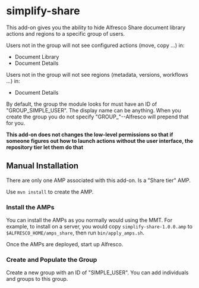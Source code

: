 simplify-share
==============

This add-on gives you the ability to hide Alfresco Share document library actions and regions to a specific group of users. 

Users not in the group will not see configured actions (move, copy ...) in:

* Document Library
* Document Details

Users not in the group will not see regions (metadata, versions, workflows ...) in:

* Document Details

By default, the group the module looks for must have an ID of "GROUP_SIMPLE_USER". The display name can be anything. When you create the group you do not specify "GROUP_"--Alfresco will prepend that for you.

**This add-on does not changes the low-level permissions so that if someone figures out how to launch actions without the user interface, the repository tier let them do that**

Manual Installation
-------------------
There are only one AMP associated with this add-on. Is a "Share tier" AMP.

Use `mvn install` to create the AMP. 

### Install the AMPs

You can install the AMPs as you normally would using the MMT. For example, to install on a server, you would copy `simplify-share-1.0.0.amp` to `$ALFRESCO_HOME/amps_share`, then run `bin/apply_amps.sh`.

Once the AMPs are deployed, start up Alfresco.

### Create and Populate the Group

Create a new group with an ID of "SIMPLE_USER". You can add individuals and groups to this group.